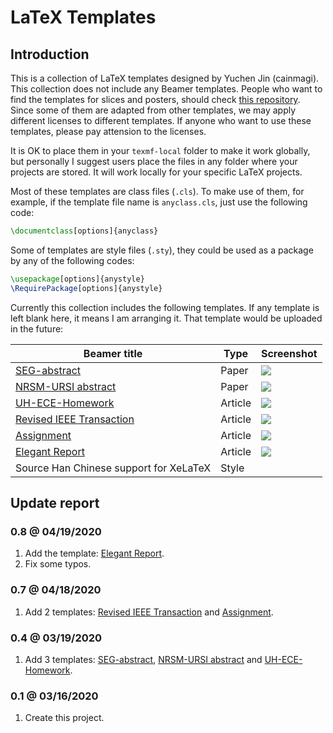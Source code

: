 # LaTeX Templates

## Introduction

This is a collection of LaTeX templates designed by Yuchen Jin (cainmagi). This collection does not include any Beamer templates. People who want to find the templates for slices and posters, should check [this repository][git-beamer]. Since some of them are adapted from other templates, we may apply different licenses to different templates. If anyone who want to use these templates, please pay attension to the licenses.

It is OK to place them in your `texmf-local` folder to make it work globally, but personally I suggest users place the files in any folder where your projects are stored. It will work locally for your specific LaTeX projects.

Most of these templates are class files (`.cls`). To make use of them, for example, if the template file name is `anyclass.cls`, just use the following code:

```latex
\documentclass[options]{anyclass}
```

Some of templates are style files (`.sty`), they could be used as a package by any of the following codes:

```latex
\usepackage[options]{anystyle}
\RequirePackage[options]{anystyle}
```

Currently this collection includes the following templates. If any template is left blank here, it means I am arranging it. That template would be uploaded in the future:

| Beamer title | Type | Screenshot|
| ----- | ----- | ----- |
| [SEG-abstract][ex-seg-abstract]         | Paper   | [![][fig-seg-abstract]][ex-seg-abstract] |
| [NRSM-URSI abstract][ex-ursi]           | Paper   | [![][fig-ursi]][ex-ursi]                 |
| [UH-ECE-Homework][ex-ecehw]             | Article | [![][fig-ecehw]][ex-ecehw]               |
| [Revised IEEE Transaction][ex-ieeerev]  | Article | [![][fig-ieeerev]][ex-ieeerev]           |
| [Assignment][ex-cka]                    | Article | [![][fig-cka]][ex-cka]                   |
| [Elegant Report][ex-ckegr]              | Article | [![][fig-ckegr]][ex-ckegr]                 |
| Source Han Chinese support for XeLaTeX  | Style   |  |

## Update report

### 0.8 @ 04/19/2020

1. Add the template: [Elegant Report][ex-ckegr].
2. Fix some typos.

### 0.7 @ 04/18/2020

1. Add 2 templates: [Revised IEEE Transaction][ex-ieeerev] and [Assignment][ex-cka].

### 0.4 @ 03/19/2020

1. Add 3 templates: [SEG-abstract][ex-seg-abstract], [NRSM-URSI abstract][ex-ursi] and [UH-ECE-Homework][ex-ecehw].

### 0.1 @ 03/16/2020

1. Create this project.

[git-beamer]:https://github.com/cainmagi/UH-beamer-templates

[ex-seg-abstract]:../../tree/SEG-abstract
[ex-ursi]:../../tree/URSI
[ex-ecehw]:../../tree/ECE-homework
[ex-ieeerev]:../../tree/ieeerev
[ex-cka]:../../tree/assignment
[ex-ckegr]:../../tree/elegant-report
[fig-seg-abstract]:./display/seg-abs.png
[fig-ursi]:./display/ursi.png
[fig-ecehw]:./display/ecehw.png
[fig-ieeerev]:./display/ieeerev.png
[fig-cka]:./display/cka.png
[fig-ckegr]:./display/ckegr.png